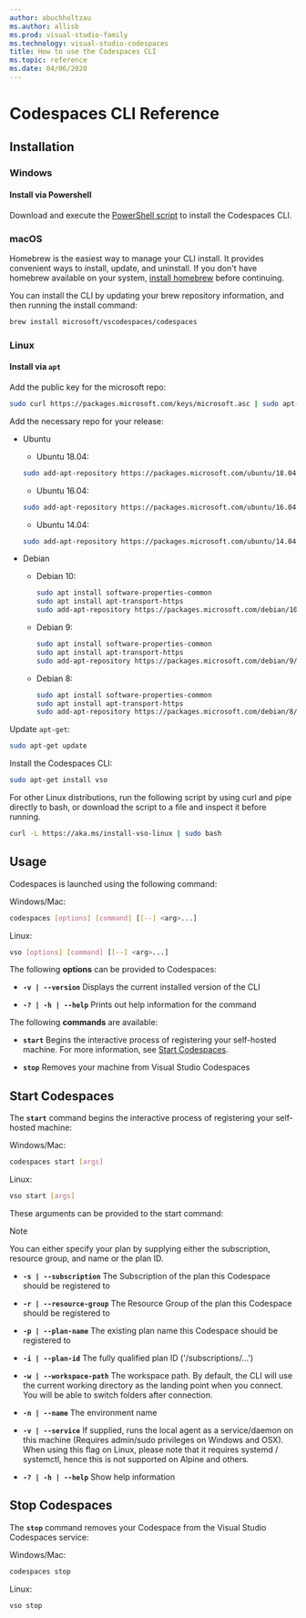 ```yaml
---
author: abuchholtzau
ms.author: allisb
ms.prod: visual-studio-family
ms.technology: visual-studio-codespaces
title: How to use the Codespaces CLI
ms.topic: reference
ms.date: 04/06/2020
---
```


# Codespaces CLI Reference

## Installation

### Windows

#### Install via Powershell

Download and execute the [PowerShell script](https://aka.ms/install-vso-windows) to install the Codespaces CLI.

### macOS

Homebrew is the easiest way to manage your CLI install. It provides convenient ways to install, update, and uninstall. If you don't have homebrew available on your system, [install homebrew](https://docs.brew.sh/Installation.html) before continuing.

You can install the CLI by updating your brew repository information, and then running the install command:

```bash
brew install microsoft/vscodespaces/codespaces
```

### Linux

#### Install via `apt`

Add the public key for the microsoft repo:

```bash
sudo curl https://packages.microsoft.com/keys/microsoft.asc | sudo apt-key add -
```

Add the necessary repo for your release:

- Ubuntu
  
  - Ubuntu 18.04:
  
  ```bash
  sudo add-apt-repository https://packages.microsoft.com/ubuntu/18.04/prod/
  ```

  - Ubuntu 16.04:
  
  ```bash
  sudo add-apt-repository https://packages.microsoft.com/ubuntu/16.04/prod/
  ```

  - Ubuntu 14.04:
  
  ```bash
  sudo add-apt-repository https://packages.microsoft.com/ubuntu/14.04/prod/
  ```

- Debian
  
  - Debian 10:

    ```bash
    sudo apt install software-properties-common
    sudo apt install apt-transport-https
    sudo add-apt-repository https://packages.microsoft.com/debian/10/prod/
    ```

  - Debian 9:

    ```bash
    sudo apt install software-properties-common
    sudo apt install apt-transport-https
    sudo add-apt-repository https://packages.microsoft.com/debian/9/prod/
    ```

  - Debian 8:

    ```bash
    sudo apt install software-properties-common
    sudo apt install apt-transport-https
    sudo add-apt-repository https://packages.microsoft.com/debian/8/prod/
    ```

Update `apt-get`:

```bash
sudo apt-get update
```

Install the Codespaces CLI:

```bash
sudo apt-get install vso
```

For other Linux distributions, run the following script by using curl and pipe directly to bash, or download the script to a file and inspect it before running.

```bash
curl -L https://aka.ms/install-vso-linux | sudo bash
```

## Usage

Codespaces is launched using the following command:

Windows/Mac:
```bash
codespaces [options] [command] [[--] <arg>...]
```

Linux:
```bash
vso [options] [command] [[--] <arg>...]
```

The following **options** can be provided to Codespaces:

- **`-v | --version`**
  Displays the current installed version of the CLI

- **`-? | -h | --help`**
  Prints out help information for the command

The following **commands** are available:

- **`start`**
  Begins the interactive process of registering your self-hosted machine. For more information, see [Start Codespaces](#start-codespaces).

- **`stop`**
  Removes your machine from Visual Studio Codespaces

## Start Codespaces

The **`start`** command begins the interactive process of registering your self-hosted machine:
  
  Windows/Mac:
  ```bash
  codespaces start [args]
  ```

  Linux:
  ```bash
  vso start [args]
  ```

These arguments can be provided to the start command:

> [!NOTE]
> You can either specify your plan by supplying either the subscription, resource group, and name or the plan ID.

- **`-s | --subscription`**
The Subscription of the plan this Codespace should be registered to

- **`-r | --resource-group`**
The Resource Group of the plan this Codespace should be registered to

- **`-p | --plan-name`**
The existing plan name this Codespace should be registered to

- **`-i | --plan-id`**
The fully qualified plan ID ('/subscriptions/...')

- **`-w | --workspace-path`**
The workspace path. By default, the CLI will use the current working directory as the landing point when you connect. You will be able to switch folders after connection.

- **`-n | --name`**
The environment name

- **`-v | --service`**
If supplied, runs the local agent as a service/daemon on this machine (Requires admin/sudo privileges on Windows and OSX). When using this flag on Linux, please note that it requires systemd / systemctl, hence this is not supported on Alpine and others.

- **`-? | -h | --help`**
Show help information

## Stop Codespaces

The **`stop`** command removes your Codespace from the Visual Studio Codespaces service:

  Windows/Mac:
  ```bash
  codespaces stop
  ```  
  Linux:
  ```bash
  vso stop
  ```
